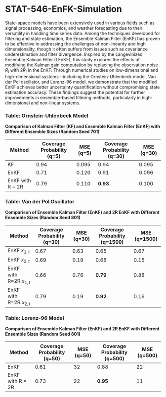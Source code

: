 # STAT-546-EnFK-Simulation
State-space models have been extensively used in various fields such as signal processing, economics, and weather forecasting due to their versatility in handling time series data. Among the techniques developed for filtering and state estimation, the Ensemble Kalman Filter (EnKF) has proven to be effective in addressing the challenges of non-linearity and high dimensionality, though it often suffers from issues such as covariance underestimation and filter divergence. Inspired by the Langevinized Ensemble Kalman Filter (LEnKF), this study explores the effects of modifying the Kalman gain computation by replacing the observation noise $R_t$ with $2R_t$ in the EnKF. Through numerical studies on low-dimensional and high-dimensional systems—including the Ornstein-Uhlenbeck model, Van der Pol oscillator, and Lorenz-96 model, we demonstrate that the modified EnKF achieves better uncertainty quantification without compromising state estimation accuracy. These findings suggest the potential for further improvements in ensemble-based filtering methods, particularly in high-dimensional and non-linear systems.

### Table: Ornstein-Uhlenbeck Model  
**Comparison of Kalman Filter (KF) and Ensemble Kalman Filter (EnKF) with Different Ensemble Sizes (Random Seed 701)**

| Method              | Coverage Probability (q=5) | MSE (q=5) | Coverage Probability (q=30) | MSE (q=30) |
|---------------------|-----------------------------|-----------|------------------------------|------------|
| KF                  | 0.94                        | 0.095     | 0.94                         | 0.095      |
| EnKF                | 0.71                        | 0.120     | 0.91                         | 0.096      |
| EnKF with R = 2R    | 0.79                        | 0.110     | **0.93**                         | 0.100      |


### Table: Van der Pol Oscillator  
**Comparison of Ensemble Kalman Filter (EnKF) and 2R EnKF with Different Ensemble Sizes (Random Seed 801)**

| Method                          | Coverage Probability (q=30) | MSE (q=30) | Coverage Probability (q=1500) | MSE (q=1500) |
|--------------------------------|-----------------------------|------------|-------------------------------|---------------|
| EnKF $x_{1,t}$               | 0.67                        | 0.63       | 0.65                          | 0.67          |
| EnKF $x_{2,t}$               | 0.69                        | 0.19       | 0.68                          | 0.15          |
| EnKF with R=2R $x_{1,t}$     | 0.66                        | 0.76       | **0.79**                          | 0.88          |
| EnKF with R=2R $x_{2,t}$     | 0.79                        | 0.19       | **0.92**                          | 0.16          |

### Table: Lorenz-96 Model  
**Comparison of Ensemble Kalman Filter (EnKF) and 2R EnKF with Different Ensemble Sizes (Random Seed 801)**

| Method                    | Coverage Probability (q=50) | MSE (q=50) | Coverage Probability (q=500) | MSE (q=500) |
|---------------------------|-----------------------------|------------|-------------------------------|-------------|
| EnKF                      | 0.61                        | 32         | 0.88                          | 22          |
| EnKF with R = 2R          | 0.73                        | 22         | **0.95**                          | 11          |
